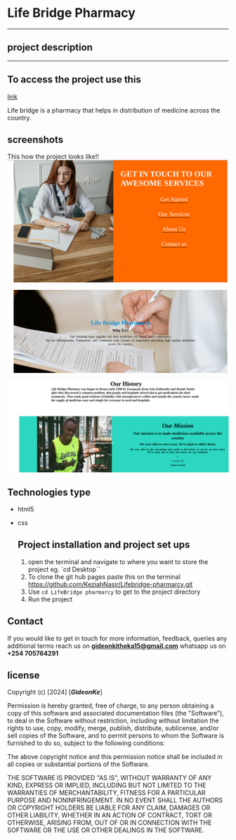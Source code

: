 # Life Bridge Pharmacy

---

## project description

---

## To access the project use this

[link](https://github.com/KeziahNasir/Lifebridge-pharmarcy.git)

Life bridge is a pharmacy that helps in distribution of medicine across the country.

## screenshots

This how the project looks like!!
![Alt text](images/ourhomepage.png)

![Alt text](images/aboutusR.png)

![Alt text](images/history.png)

## Technologies type

- html5
- css

  ## Project installation and project set ups

  1. open the terminal and navigate to where you want to store the project eg. `cd Desktop``
  2. To clone the git hub pages paste this on the terminal https://github.com/KeziahNasir/Lifebridge-pharmarcy.git
  3. Use `cd LifeBridge pharmarcy` to get to the project directory
  4. Run the project

## Contact

If you would like to get in touch for more information, feedback, queries any additional terms reach us on **gideonkitheka15@gmail.com**
whatsapp us on **+254 705764291**

## license

Copyright (c) [2024] [***GideonKe***]

Permission is hereby granted, free of charge, to any person obtaining a copy
of this software and associated documentation files (the "Software"), to deal
in the Software without restriction, including without limitation the rights
to use, copy, modify, merge, publish, distribute, sublicense, and/or sell
copies of the Software, and to permit persons to whom the Software is
furnished to do so, subject to the following conditions:

The above copyright notice and this permission notice shall be included in all
copies or substantial portions of the Software.

THE SOFTWARE IS PROVIDED "AS IS", WITHOUT WARRANTY OF ANY KIND, EXPRESS OR
IMPLIED, INCLUDING BUT NOT LIMITED TO THE WARRANTIES OF MERCHANTABILITY,
FITNESS FOR A PARTICULAR PURPOSE AND NONINFRINGEMENT. IN NO EVENT SHALL THE
AUTHORS OR COPYRIGHT HOLDERS BE LIABLE FOR ANY CLAIM, DAMAGES OR OTHER
LIABILITY, WHETHER IN AN ACTION OF CONTRACT, TORT OR OTHERWISE, ARISING FROM,
OUT OF OR IN CONNECTION WITH THE SOFTWARE OR THE USE OR OTHER DEALINGS IN THE
SOFTWARE.
